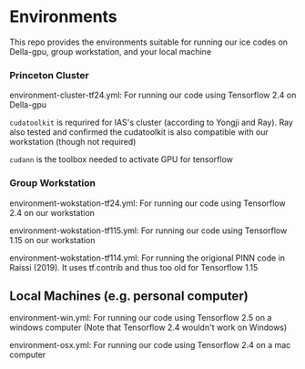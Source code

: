 # Environments
This repo provides the environments suitable for running our ice codes on Della-gpu, group workstation, and your local machine

### Princeton Cluster
environment-cluster-tf24.yml: For running our code using Tensorflow 2.4 on Della-gpu

`cudatoolkit` is requrired for IAS's cluster (according to Yongji and Ray). Ray also tested and confirmed the cudatoolkit is also compatible with our workstation (though not required)

`cudann` is the toolbox needed to activate GPU for tensorflow


### Group Workstation
environment-wokstation-tf24.yml: For running our code using Tensorflow 2.4 on our workstation

environment-wokstation-tf115.yml: For running our code using Tensorflow 1.15 on our workstation

environment-wokstation-tf114.yml: For running the origional PINN code in Raissi (2019). It uses tf.contrib and thus too old for Tensorflow 1.15

## Local Machines (e.g. personal computer)
environment-win.yml: For running our code using Tensorflow 2.5 on a windows computer (Note that Tensorflow 2.4 wouldn't work on Windows)

environment-osx.yml: For running our code using Tensorflow 2.4 on a mac computer
